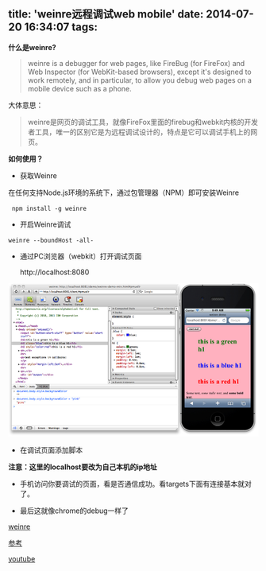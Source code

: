 title: 'weinre远程调试web mobile'
date: 2014-07-20 16:34:07
tags:
---
<!-- ![weinre](http://img1.tuchuang.org/uploads/2014/07/weinre_demo.jpg) -->
__什么是weinre?__

>weinre is a debugger for web pages, like FireBug (for FireFox) and Web Inspector (for WebKit-based browsers), except it's designed to work remotely, and in particular, to allow you debug web pages on a mobile device such as a phone.

大体意思：

>weinre是网页的调试工具，就像FireFox里面的firebug和webkit内核的开发者工具，唯一的区别它是为远程调试设计的，特点是它可以调试手机上的网页。

__如何使用？__

* 获取Weinre

在任何支持Node.js环境的系统下，通过包管理器（NPM）即可安装Weinre
```
 npm install -g weinre
```

* 开启Weinre调试

```
weinre --boundHost -all-
```
<!--more-->
* 通过PC浏览器（webkit）打开调试页面

	http://localhost:8080

![img](/assets/images/weinre-demo.jpg)

* 在调试页面添加脚本

	<script src="http://localhost[Your IP]:8080/target/target-script-min.js#anonymous"></script>

__注意：这里的localhost要改为自己本机的ip地址__


* 手机访问你要调试的页面，看是否通信成功。看targets下面有连接基本就对了。

* 最后这就像chrome的debug一样了

[weinre](http://people.apache.org/~pmuellr/weinre-docs/latest/Home.html)

[参考](http://dearb.me/archive/2013-11-21/web-inspector-remote-debugger-weinre/)

[youtube](https://www.youtube.com/results?search_query=weinre)